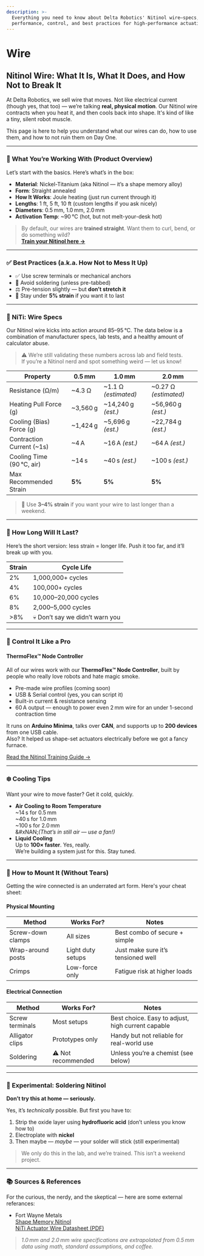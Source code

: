 ```yaml
---
description: >-
  Everything you need to know about Delta Robotics' Nitinol wire—specs,
  performance, control, and best practices for high-performance actuation.
---
```


# Wire

## Nitinol Wire: What It Is, What It Does, and How Not to Break It

At Delta Robotics, we sell wire that moves. Not like electrical current (though yes, that too) — we’re talking **real, physical motion**. Our Nitinol wire contracts when you heat it, and then cools back into shape. It's kind of like a tiny, silent robot muscle.

This page is here to help you understand what our wires can do, how to use them, and how to not ruin them on Day One.

***

### 🧪 What You’re Working With (Product Overview)

Let’s start with the basics. Here’s what’s in the box:

* **Material**: Nickel-Titanium (aka Nitinol — it’s a shape memory alloy)
* **Form**: Straight annealed
* **How It Works**: Joule heating (just run current through it)
* **Lengths**: 1 ft, 5 ft, 10 ft (custom lengths if you ask nicely)
* **Diameters**: 0.5 mm, 1.0 mm, 2.0 mm
* **Activation Temp**: \~90 °C (hot, but not melt-your-desk hot)

> By default, our wires are **trained straight**. Want them to curl, bend, or do something wild?\
> [**Train your Nitinol here →**](https://docs.deltaroboticsinc.com/learn/how-to-train-nitinol)

***

### ✅ Best Practices (a.k.a. How Not to Mess It Up)

* ✅ Use screw terminals or mechanical anchors
* 🚫 Avoid soldering (unless pre-tabbed)
* ⚖️ Pre-tension slightly — but **don’t stretch it**
* 🔁 Stay under **5% strain** if you want it to last

***

### 📐 NiTi: Wire Specs

Our Nitinol wire kicks into action around 85–95 °C. The data below is a combination of manufacturer specs, lab tests, and a healthy amount of calculator abuse.

> ⚠️ We’re still validating these numbers across lab and field tests.\
> If you’re a Nitinol nerd and spot something weird — let us know!

| **Property**               | **0.5 mm** | **1.0 mm**            | **2.0 mm**             |
| -------------------------- | ---------- | --------------------- | ---------------------- |
| Resistance (Ω/m)           | \~4.3 Ω    | \~1.1 Ω _(estimated)_ | \~0.27 Ω _(estimated)_ |
| Heating Pull Force (g)     | \~3,560 g  | \~14,240 g _(est.)_   | \~56,960 g _(est.)_    |
| Cooling (Bias) Force (g)   | \~1,424 g  | \~5,696 g _(est.)_    | \~22,784 g _(est.)_    |
| Contraction Current (\~1s) | \~4 A      | \~16 A _(est.)_       | \~64 A _(est.)_        |
| Cooling Time (90 °C, air)  | \~14 s     | \~40 s _(est.)_       | \~100 s _(est.)_       |
| Max Recommended Strain     | **5%**     | **5%**                | **5%**                 |

> 🎯 Use **3–4% strain** if you want your wire to last longer than a weekend.

***

### 🔄 How Long Will It Last?

Here’s the short version: less strain = longer life. Push it too far, and it’ll break up with you.

| **Strain** | **Cycle Life**                  |
| ---------- | ------------------------------- |
| 2%         | 1,000,000+ cycles               |
| 4%         | 100,000+ cycles                 |
| 6%         | 10,000–20,000 cycles            |
| 8%         | 2,000–5,000 cycles              |
| >8%        | 💀 Don’t say we didn’t warn you |

***

### 🧠 Control It Like a Pro

#### ThermoFlex™ Node Controller

All of our wires work with our **ThermoFlex™ Node Controller**, built by people who really love robots and hate magic smoke.

* Pre-made wire profiles (coming soon)
* USB & Serial control (yes, you can script it)
* Built-in current & resistance sensing
* 60 A output — enough to power even 2 mm wire for an under 1-second contraction time

It runs on **Arduino Minima**, talks over **CAN**, and supports up to **200 devices** from one USB cable.\
Also? It helped us shape-set actuators electrically before we got a fancy furnace.&#x20;

[Read the Nitinol Training Guide →](https://docs.deltaroboticsinc.com/learn/how-to-train-nitinol)

***

### ❄️ Cooling Tips

Want your wire to move faster? Get it cold, quickly.

* **Air Cooling to Room Temperature**\
  \~14 s for 0.5 mm\
  \~40 s for 1.0 mm\
  \~100 s for 2.0 mm\
  &#xNAN;_(That’s in still air — use a fan!)_
* **Liquid Cooling**\
  Up to **100× faster**. Yes, really.\
  We’re building a system just for this. Stay tuned.

***

### 🔩 How to Mount It (Without Tears)

Getting the wire connected is an underrated art form. Here's your cheat sheet:

#### Physical Mounting

| Method            | Works For?        | Notes                              |
| ----------------- | ----------------- | ---------------------------------- |
| Screw-down clamps | All sizes         | Best combo of secure + simple      |
| Wrap-around posts | Light duty setups | Just make sure it’s tensioned well |
| Crimps            | Low-force only    | Fatigue risk at higher loads       |

#### Electrical Connection

| Method          | Works For?         | Notes                                             |
| --------------- | ------------------ | ------------------------------------------------- |
| Screw terminals | Most setups        | Best choice. Easy to adjust, high current capable |
| Alligator clips | Prototypes only    | Handy but not reliable for real-world use         |
| Soldering       | ⚠️ Not recommended | Unless you’re a chemist (see below)               |

***

### 🧪 Experimental: Soldering Nitinol

**Don’t try this at home — seriously.**

Yes, it’s _technically_ possible. But first you have to:

1. Strip the oxide layer using **hydrofluoric acid** (don’t unless you know how to)
2. Electroplate with **nickel**
3. Then maybe — _maybe_ — your solder will stick (still experimental)

> We only do this in the lab, and we’re trained. This isn’t a weekend project.

***

### 📚 Sources & References

For the curious, the nerdy, and the skeptical — here are some external referances:

* Fort Wayne Metals\
  [Shape Memory Nitinol](https://www.fwmetals.com/what-we-do/materials/nitinol/shape-memory-nitinol)\
  [NiTi Actuator Wire Datasheet (PDF)](https://www.fwmetals.com/media/pbmke3zt/0-3-mm-acuator-data-sheet.pdf)

> _1.0 mm and 2.0 mm wire specifications are extrapolated from 0.5 mm data using math, standard assumptions, and coffee._
